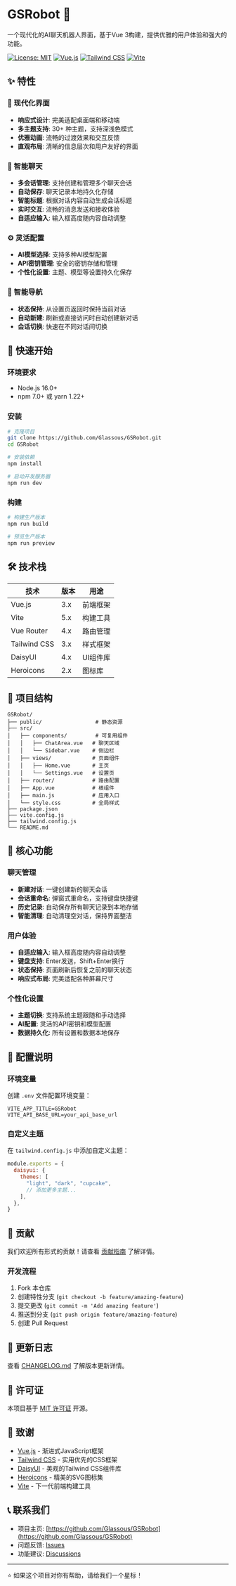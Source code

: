 # GSRobot 🤖

一个现代化的AI聊天机器人界面，基于Vue 3构建，提供优雅的用户体验和强大的功能。

[![License: MIT](https://img.shields.io/badge/License-MIT-yellow.svg)](https://opensource.org/licenses/MIT)
[![Vue.js](https://img.shields.io/badge/Vue.js-3.x-4FC08D?logo=vue.js&logoColor=white)](https://vuejs.org/)
[![Tailwind CSS](https://img.shields.io/badge/Tailwind_CSS-3.x-38B2AC?logo=tailwind-css&logoColor=white)](https://tailwindcss.com/)
[![Vite](https://img.shields.io/badge/Vite-5.x-646CFF?logo=vite&logoColor=white)](https://vitejs.dev/)

## ✨ 特性

### 🎨 现代化界面
- **响应式设计**: 完美适配桌面端和移动端
- **多主题支持**: 30+ 种主题，支持深浅色模式
- **优雅动画**: 流畅的过渡效果和交互反馈
- **直观布局**: 清晰的信息层次和用户友好的界面

### 💬 智能聊天
- **多会话管理**: 支持创建和管理多个聊天会话
- **自动保存**: 聊天记录本地持久化存储
- **智能标题**: 根据对话内容自动生成会话标题
- **实时交互**: 流畅的消息发送和接收体验
- **自适应输入**: 输入框高度随内容自动调整

### ⚙️ 灵活配置
- **AI模型选择**: 支持多种AI模型配置
- **API密钥管理**: 安全的密钥存储和管理
- **个性化设置**: 主题、模型等设置持久化保存

### 🔄 智能导航
- **状态保持**: 从设置页返回时保持当前对话
- **自动新建**: 刷新或直接访问时自动创建新对话
- **会话切换**: 快速在不同对话间切换

## 🚀 快速开始

### 环境要求
- Node.js 16.0+
- npm 7.0+ 或 yarn 1.22+

### 安装

```bash
# 克隆项目
git clone https://github.com/Glassous/GSRobot.git
cd GSRobot

# 安装依赖
npm install

# 启动开发服务器
npm run dev
```

### 构建

```bash
# 构建生产版本
npm run build

# 预览生产版本
npm run preview
```

## 🛠️ 技术栈

| 技术 | 版本 | 用途 |
|------|------|------|
| Vue.js | 3.x | 前端框架 |
| Vite | 5.x | 构建工具 |
| Vue Router | 4.x | 路由管理 |
| Tailwind CSS | 3.x | 样式框架 |
| DaisyUI | 4.x | UI组件库 |
| Heroicons | 2.x | 图标库 |

## 📁 项目结构

```
GSRobot/
├── public/                 # 静态资源
├── src/
│   ├── components/         # 可复用组件
│   │   ├── ChatArea.vue   # 聊天区域
│   │   └── Sidebar.vue    # 侧边栏
│   ├── views/             # 页面组件
│   │   ├── Home.vue       # 主页
│   │   └── Settings.vue   # 设置页
│   ├── router/            # 路由配置
│   ├── App.vue            # 根组件
│   ├── main.js            # 应用入口
│   └── style.css          # 全局样式
├── package.json
├── vite.config.js
├── tailwind.config.js
└── README.md
```

## 🎯 核心功能

### 聊天管理
- **新建对话**: 一键创建新的聊天会话
- **会话重命名**: 弹窗式重命名，支持键盘快捷键
- **历史记录**: 自动保存所有聊天记录到本地存储
- **智能清理**: 自动清理空对话，保持界面整洁

### 用户体验
- **自适应输入**: 输入框高度随内容自动调整
- **键盘支持**: Enter发送，Shift+Enter换行
- **状态保持**: 页面刷新后恢复之前的聊天状态
- **响应式布局**: 完美适配各种屏幕尺寸

### 个性化设置
- **主题切换**: 支持系统主题跟随和手动选择
- **AI配置**: 灵活的API密钥和模型配置
- **数据持久化**: 所有设置和数据本地保存

## 🔧 配置说明

### 环境变量
创建 `.env` 文件配置环境变量：

```env
VITE_APP_TITLE=GSRobot
VITE_API_BASE_URL=your_api_base_url
```

### 自定义主题
在 `tailwind.config.js` 中添加自定义主题：

```javascript
module.exports = {
  daisyui: {
    themes: [
      "light", "dark", "cupcake", 
      // 添加更多主题...
    ],
  },
}
```

## 🤝 贡献

我们欢迎所有形式的贡献！请查看 [贡献指南](CONTRIBUTING.md) 了解详情。

### 开发流程
1. Fork 本仓库
2. 创建特性分支 (`git checkout -b feature/amazing-feature`)
3. 提交更改 (`git commit -m 'Add amazing feature'`)
4. 推送到分支 (`git push origin feature/amazing-feature`)
5. 创建 Pull Request

## 📝 更新日志

查看 [CHANGELOG.md](CHANGELOG.md) 了解版本更新详情。

## 📄 许可证

本项目基于 [MIT 许可证](LICENSE) 开源。

## 🙏 致谢

- [Vue.js](https://vuejs.org/) - 渐进式JavaScript框架
- [Tailwind CSS](https://tailwindcss.com/) - 实用优先的CSS框架  
- [DaisyUI](https://daisyui.com/) - 美观的Tailwind CSS组件库
- [Heroicons](https://heroicons.com/) - 精美的SVG图标集
- [Vite](https://vitejs.dev/) - 下一代前端构建工具

## 📞 联系我们

- 项目主页: [https://github.com/Glassous/GSRobot](https://github.com/Glassous/GSRobot)
- 问题反馈: [Issues](https://github.com/Glassous/GSRobot/issues)
- 功能建议: [Discussions](https://github.com/Glassous/GSRobot/discussions)

---

⭐ 如果这个项目对你有帮助，请给我们一个星标！
